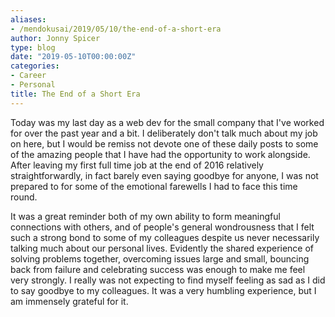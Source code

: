 ```yaml
---
aliases:
- /mendokusai/2019/05/10/the-end-of-a-short-era
author: Jonny Spicer
type: blog
date: "2019-05-10T00:00:00Z"
categories:
- Career
- Personal
title: The End of a Short Era
---
```

Today was my last day as a web dev for the small company that I've worked for over the past year and a bit. I deliberately
don't talk much about my job on here, but I would be remiss not devote one of these daily posts to some of the amazing
people that I have had the opportunity to work alongside. After leaving my first full time job at the end of 2016
relatively straightforwardly, in fact barely even saying goodbye for anyone, I was not prepared to for some of the
emotional farewells I had to face this time round.

It was a great reminder both of my own ability to form meaningful connections with others, and of people's general wondrousness
that I felt such a strong bond to some of my colleagues despite us never necessarily talking much about our personal lives.
Evidently the shared experience of solving problems together, overcoming issues large and small, bouncing back from failure
and celebrating success was enough to make me feel very strongly. I really was not expecting to find myself feeling as sad
as I did to say goodbye to my colleagues. It was a very humbling experience, but I am immensely grateful for it.
